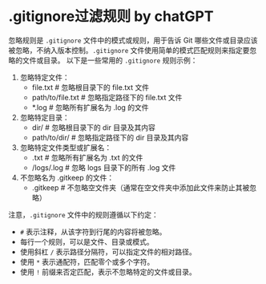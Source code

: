 # .gitignore过滤规则 by chatGPT

忽略规则是 `.gitignore` 文件中的模式或规则，用于告诉 Git 哪些文件或目录应该被忽略，不纳入版本控制。`.gitignore` 文件使用简单的模式匹配规则来指定要忽略的文件或目录。
以下是一些常用的 `.gitignore` 规则示例：

1. 忽略特定文件：
   - file.txt # 忽略根目录下的 file.txt 文件
   - path/to/file.txt # 忽略指定路径下的 file.txt 文件
   - *.log # 忽略所有扩展名为 .log 的文件
2. 忽略特定目录：
   - dir/ # 忽略根目录下的 dir 目录及其内容
   - path/to/dir/ # 忽略指定路径下的 dir 目录及其内容
3. 忽略特定文件类型或扩展名：
   - .txt # 忽略所有扩展名为 .txt 的文件
   - /logs/.log # 忽略 logs 目录下的所有 .log 文件
4. 不忽略名为 .gitkeep 的文件：
   - .gitkeep # 不忽略空文件夹（通常在空文件夹中添加此文件来防止其被忽略）


注意，`.gitignore` 文件中的规则遵循以下约定：
- `#` 表示注释，从该字符到行尾的内容将被忽略。
- 每行一个规则，可以是文件、目录或模式。
- 使用斜杠 `/` 表示路径分隔符，可以指定文件的相对路径。
- 使用 `*` 表示通配符，匹配零个或多个字符。
- 使用 `!` 前缀来否定匹配，表示不忽略特定的文件或目录。

